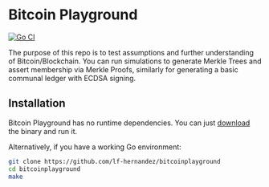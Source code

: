 # Bitcoin Playground

[![Go CI](https://github.com/lf-hernandez/bitcoinplayground/actions/workflows/go.yml/badge.svg)](https://github.com/lf-hernandez/bitcoinplayground/actions/workflows/go.yml)

The purpose of this repo is to test assumptions and further understanding of Bitcoin/Blockchain. You can run simulations to generate Merkle Trees and assert membership via Merkle Proofs, similarly for generating a basic communal ledger with ECDSA signing.

## Installation

Bitcoin Playground has no runtime dependencies. You can just [download](https://github.com/lf-hernandez/bitcoinplayground/releases/tag/0.1.0) the binary and run it.

Alternatively, if you have a working Go environment: 

```bash
git clone https://github.com/lf-hernandez/bitcoinplayground
cd bitcoinplayground
make
```
